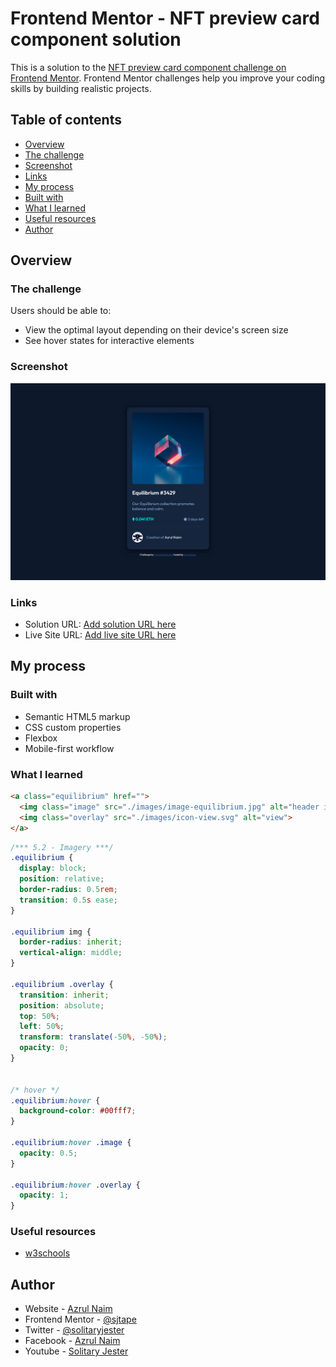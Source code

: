# Frontend Mentor - NFT preview card component solution

This is a solution to the [NFT preview card component challenge on Frontend
Mentor](https://www.frontendmentor.io/challenges/nft-preview-card-component-SbdUL_w0U). Frontend Mentor challenges help
you improve your coding skills by building realistic projects.

## Table of contents

- [Overview](#overview)
- [The challenge](#the-challenge)
- [Screenshot](#screenshot)
- [Links](#links)
- [My process](#my-process)
- [Built with](#built-with)
- [What I learned](#what-i-learned)
- [Useful resources](#useful-resources)
- [Author](#author)


## Overview

### The challenge

Users should be able to:

- View the optimal layout depending on their device's screen size
- See hover states for interactive elements

### Screenshot

![desktop](./docs/design/desktop.png)


### Links

- Solution URL: [Add solution URL here](https://your-solution-url.com)
- Live Site URL: [Add live site URL here](https://your-live-site-url.com)

## My process

### Built with

- Semantic HTML5 markup
- CSS custom properties
- Flexbox
- Mobile-first workflow


### What I learned


```html
<a class="equilibrium" href="">
  <img class="image" src="./images/image-equilibrium.jpg" alt="header image">
  <img class="overlay" src="./images/icon-view.svg" alt="view">
</a>
```
```css
/*** 5.2 - Imagery ***/
.equilibrium {
  display: block;
  position: relative;
  border-radius: 0.5rem;
  transition: 0.5s ease;
}

.equilibrium img {
  border-radius: inherit;
  vertical-align: middle;
}

.equilibrium .overlay {
  transition: inherit;
  position: absolute;
  top: 50%;
  left: 50%;
  transform: translate(-50%, -50%);
  opacity: 0;
}


/* hover */
.equilibrium:hover {
  background-color: #00fff7;
}

.equilibrium:hover .image {
  opacity: 0.5;
}

.equilibrium:hover .overlay {
  opacity: 1;
}
```



### Useful resources

- [w3schools](https://www.w3schools.com)


## Author

- Website - [Azrul Naim](https://sjtape.github.io/)
- Frontend Mentor - [@sjtape](https://www.frontendmentor.io/profile/sjtape)
- Twitter - [@solitaryjester](https://twitter.com/solitaryjester)
- Facebook - [Azrul Naim](https://www.facebook.com/solitary69jester)
- Youtube - [Solitary Jester](https://www.youtube.com/channel/UCkoYmybPTWO92AnRl-q3hig)